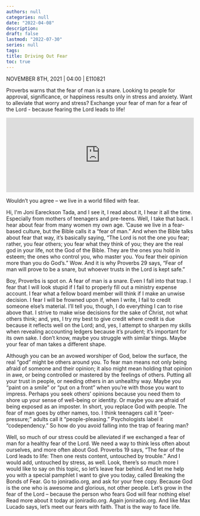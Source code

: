 ```yaml
---
authors: null
categories: null
date: "2022-04-08"
description: 
draft: false
lastmod: "2022-07-30"
series: null
tags: 
title: Driving Out Fear
toc: true
---
```

NOVEMBER 8TH, 2021 | 04:00 | E110821

Proverbs warns that the fear of man is a snare. Looking to people for approval, significance, or happiness results only in stress and anxiety. Want to alleviate that worry and stress? Exchange your fear of man for a fear of the Lord - because fearing the Lord leads to life! 
<!--more-->
<iframe height="200px" width="100%" frameborder="no" scrolling="no" seamless src="https://player.simplecast.com/edf9e73b-6205-447c-9555-9d622e830e11?dark=false"></iframe>

Wouldn’t you agree – we live in a world filled with fear.

Hi, I'm Joni Eareckson Tada, and I see it, I read about it, I hear it all the time. Especially from mothers of teenagers and pre-teens. Well, I take that back. I hear about fear from many women my own age. ’Cause we live in a fear-based culture, but the Bible calls it a “fear of man.” And when the Bible talks about fear that way, it’s basically saying, “The Lord is not the one you fear; rather, you fear others; you fear what they think of you; they are the real god in your life, not the God of the Bible. They are the ones you hold in esteem; the ones who control you, who master you. You fear their opinion more than you do God’s.” Wow. And it is why Proverbs 29 says, “Fear of man will prove to be a snare, but whoever trusts in the Lord is kept safe.” 

Boy, Proverbs is spot on. A fear of man is a snare. Even I fall into that trap. I fear that I will look stupid if I fail to properly fill out a ministry expense account. I fear what a fellow board member will think if I make an unwise decision. I fear I will be frowned upon if, when I write, I fail to credit someone else’s material. I’ll tell you, though, I do everything I can to rise above that. I strive to make wise decisions for the sake of Christ, not what others think; and, yes, I try my best to give credit where credit is due because it reflects well on the Lord; and, yes, I attempt to sharpen my skills when revealing accounting ledgers because it’s prudent; it’s important for its own sake. I don’t know, maybe you struggle with similar things. Maybe your fear of man takes a different shape. 

Although you can be an avowed worshiper of God, below the surface, the real “god” might be others around you. To fear man means not only being afraid of someone and their opinion; it also might mean holding that opinion in awe, or being controlled or mastered by the feelings of others. Putting all your trust in people, or needing others in an unhealthy way. Maybe you “paint on a smile” or “put on a front” when you’re with those you want to impress. Perhaps you seek others’ opinions because you need them to shore up your sense of well-being or identity. Or maybe you are afraid of being exposed as an imposter. In short, you replace God with people. The fear of man goes by other names, too. I think teenagers call it “peer-pressure;” adults call it “people-pleasing.” Psychologists label it “codependency.” So how do you avoid falling into the trap of fearing man?

Well, so much of our stress could be alleviated if we exchanged a fear of man for a healthy fear of the Lord. We need a way to think less often about ourselves, and more often about God. Proverbs 19 says, “The fear of the Lord leads to life: Then one rests content, untouched by trouble.” And I would add, untouched by stress, as well. Look, there’s so much more I would like to say on this topic, so let’s leave fear behind. And let me help you with a special pamphlet I want to give you today, called Breaking the Bonds of Fear. Go to joniradio.org, and ask for your free copy. Because God is the one who is awesome and glorious, not other people. Let’s grow in the fear of the Lord – because the person who fears God will fear nothing else! Read more about it today at joniradio.org. Again joniradio.org. And like Max Lucado says, let’s meet our fears with faith. That is the way to face life. 